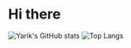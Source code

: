 # Hi there

![Yarik's GitHub stats](https://github-readme-stats.vercel.app/api?username=Nailheart&show_icons=true&theme=tokyonight&hide_border=true)
![Top Langs](https://github-readme-stats.vercel.app/api/top-langs/?username=Nailheart&layout=compact&theme=tokyonight&hide_border=true)
